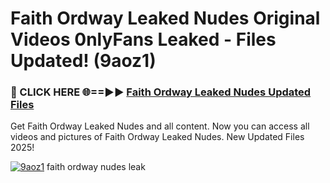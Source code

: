 # Faith Ordway Leaked Nudes Original Videos 0nlyFans Leaked - Files Updated! (9aoz1)

<h3>🔴 CLICK HERE 🌐==►► <a href="https://tinyurl.com/yrmya6cz" rel="nofollow">Faith Ordway Leaked Nudes Updated Files</a></h3>

Get Faith Ordway Leaked Nudes and all content. Now you can access all videos and pictures of Faith Ordway Leaked Nudes. New Updated Files 2025!

[![9aoz1](https://i.imgur.com/FMdXYCs.gif)](https://tinyurl.com/yrmya6cz)
faith ordway nudes leak